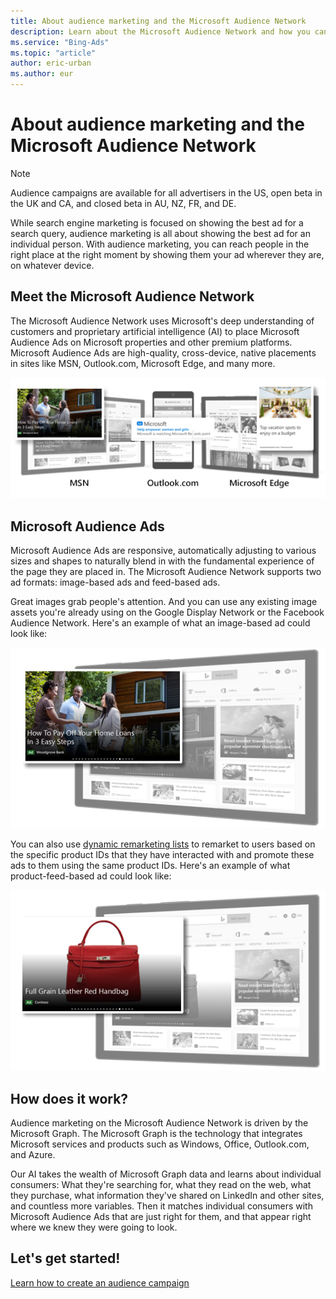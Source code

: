 ```yaml
---
title: About audience marketing and the Microsoft Audience Network
description: Learn about the Microsoft Audience Network and how you can run ads natively in it.
ms.service: "Bing-Ads"
ms.topic: "article"
author: eric-urban
ms.author: eur
---
```


# About audience marketing and the Microsoft Audience Network

> [!NOTE]
> Audience campaigns are available for all advertisers in the US, open beta in the UK and CA, and closed beta in AU, NZ, FR, and DE.

While search engine marketing is focused on showing the best ad for a search query, audience marketing is all about showing the best ad for an individual person. With audience marketing, you can reach people in the right place at the right moment by showing them your ad wherever they are, on whatever device.

## Meet the Microsoft Audience Network

The Microsoft Audience Network uses Microsoft's deep understanding of customers and proprietary artificial intelligence (AI) to place Microsoft Audience Ads on Microsoft properties and other premium platforms. Microsoft Audience Ads are high-quality, cross-device, native placements in sites like MSN, Outlook.com, Microsoft Edge, and many more.

![Comparison of sample Microsoft Audience Ads in MSN, Outlook.com, and Edge](../images/BA_Conc_AudienceAds.png)

## Microsoft Audience Ads

Microsoft Audience Ads are responsive, automatically adjusting to various sizes and shapes to naturally blend in with the fundamental experience of the page they are placed in. The Microsoft Audience Network supports two ad formats: image-based ads and feed-based ads.

Great images grab people's attention. And you can use any existing image assets you're already using on the Google Display Network or the Facebook Audience Network. Here's an example of what an image-based ad could look like:

![Sample image-based Microsoft Audience Ad](../images/BA_Conc_ImageBasedAds.png)

You can also use [dynamic remarketing lists](./hlp_BA_CONC_Audiences_ProductAudience.md) to remarket to users based on the specific product IDs that they have interacted with and promote these ads to them using the same product IDs. Here's an example of what product-feed-based ad could look like:

![Sample feed-based Microsoft Audience Ad](../images/BA_Conc_FeedBasedProductAds.png)

## How does it work?

Audience marketing on the Microsoft Audience Network is driven by the Microsoft Graph. The Microsoft Graph is the technology that integrates Microsoft services and products such as Windows, Office, Outlook.com, and Azure.

Our AI takes the wealth of Microsoft Graph data and learns about individual consumers: What they're searching for, what they read on the web, what they purchase, what information they've shared on LinkedIn and other sites, and countless more variables. Then it matches individual consumers with Microsoft Audience Ads that are just right for them, and that appear right where we knew they were going to look.

## Let's get started!

[Learn how to create an audience campaign](./hlp_BA_PROC_CreateAudienceCampaign.md)


